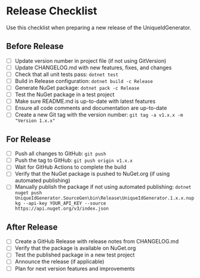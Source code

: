# Release Checklist

Use this checklist when preparing a new release of the UniqueIdGenerator.

## Before Release

- [ ] Update version number in project file (if not using GitVersion)
- [ ] Update CHANGELOG.md with new features, fixes, and changes
- [ ] Check that all unit tests pass: `dotnet test`
- [ ] Build in Release configuration: `dotnet build -c Release`
- [ ] Generate NuGet package: `dotnet pack -c Release`
- [ ] Test the NuGet package in a test project
- [ ] Make sure README.md is up-to-date with latest features
- [ ] Ensure all code comments and documentation are up-to-date
- [ ] Create a new Git tag with the version number: `git tag -a v1.x.x -m "Version 1.x.x"`

## For Release

- [ ] Push all changes to GitHub: `git push`
- [ ] Push the tag to GitHub: `git push origin v1.x.x`
- [ ] Wait for GitHub Actions to complete the build
- [ ] Verify that the NuGet package is pushed to NuGet.org (if using automated publishing)
- [ ] Manually publish the package if not using automated publishing:
      `dotnet nuget push UniqueIdGenerator.SourceGen\bin\Release\UniqueIdGenerator.1.x.x.nupkg --api-key YOUR_API_KEY --source https://api.nuget.org/v3/index.json`

## After Release

- [ ] Create a GitHub Release with release notes from CHANGELOG.md
- [ ] Verify that the package is available on NuGet.org
- [ ] Test the published package in a new test project
- [ ] Announce the release (if applicable)
- [ ] Plan for next version features and improvements
